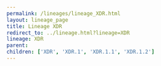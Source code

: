 ```yaml
---
permalink: /lineages/lineage_XDR.html
layout: lineage_page
title: Lineage XDR
redirect_to: ../lineage.html?lineage=XDR
lineage: XDR
parent: 
children: ['XDR', 'XDR.1', 'XDR.1.1', 'XDR.1.2']
---
```

